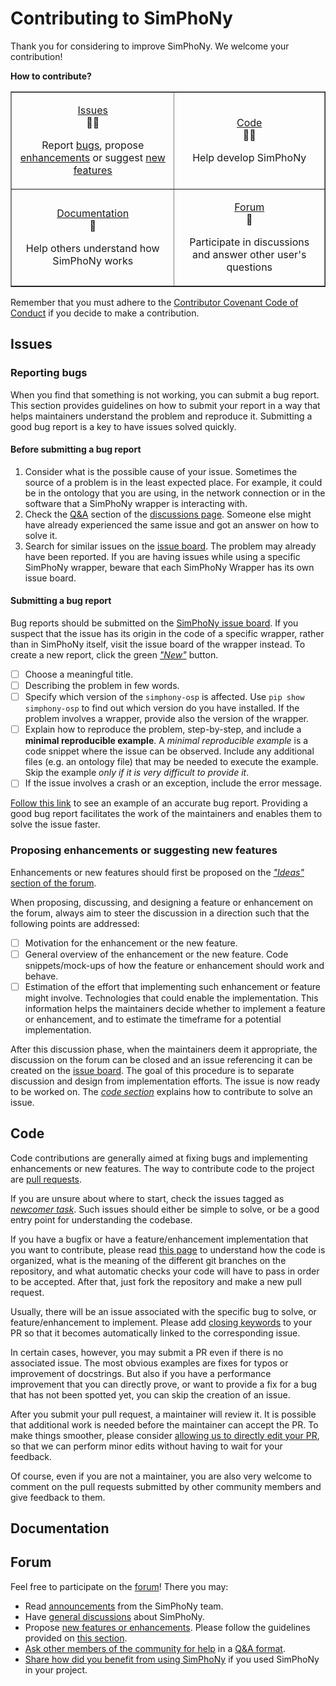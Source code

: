 # Contributing to SimPhoNy

Thank you for considering to improve SimPhoNy. We welcome your contribution!

**How to contribute?**
<div align="center">
  <table border="" cellpadding="10 px" cellspacing="5 px">
    <tbody>
      <tr>
        <td>
          <p align="center">
            <a href="#issues">Issues</a><br>
            🐛✨
          </p>
          <p align="center">
            Report <a href="#reporting-bugs">bugs</a>, propose <a href="#proposing-enhancements-or-suggesting-new-features">enhancements</a> or suggest <a href="#proposing-enhancements-or-suggesting-new-features">new features</a>
          </p>
        </td>
        <td>
          <p align="center">
            <a href="https://github.com/simphony/osp-core/pulls">Code</a><br>
            👨‍💻
          </p>
          <p align="center">
            Help develop SimPhoNy
          </p>
        </td>
      </tr>
      <tr>
        <td>
          <p align="center">
            <a href="https://github.com/simphony/docs">Documentation</a><br>
            📖
          </p>
          <p align="center">
            Help others understand how SimPhoNy works
          </p>
        </td>
        <td>
          <p align="center">
            <a href="#forum">Forum</a><br>
            💬
          </p>
          <p align="center">
            Participate in discussions and answer other user's questions
          </p>
        </td>
      </tr>
    </tbody>
  </table>
</div>

Remember that you must adhere to the [Contributor Covenant Code of Conduct](https://github.com/simphony/osp-core/blob/master/CODE_OF_CONDUCT.md) if you decide to make a contribution.

## Issues

### Reporting bugs

When you find that something is not working, you can submit a bug report. This section provides guidelines on how to submit your report in a way that helps maintainers understand the problem and reproduce it. Submitting a good bug report is a key to have issues solved quickly.

#### Before submitting a bug report

1. Consider what is the possible cause of your issue. Sometimes the source of a problem is in the least expected place. For example, it could be in the ontology that you are using, in the network connection or in the software that a SimPhoNy wrapper is interacting with.
2. Check the [Q&A](https://github.com/simphony/osp-core/discussions/categories/q-a) section of the [discussions page](https://github.com/simphony/osp-core/discussions). Someone else might have already experienced the same issue and got an answer on how to solve it.
3. Search for similar issues on the [issue board](https://github.com/simphony/osp-core/issues?q=is%3Aissue+sort%3Aupdated-desc+). The problem may already have been reported. If you are having issues while using a specific SimPhoNy wrapper, beware that each SimPhoNy Wrapper has its own issue board.

#### Submitting a bug report

Bug reports should be submitted on the [SimPhoNy issue board](https://github.com/simphony/osp-core/issues?q=is%3Aissue+sort%3Aupdated-desc+).  If you suspect that the issue has its origin in the code of a specific wrapper, rather than in SimPhoNy itself, visit the issue board of the wrapper instead. To create a new report, click the green [_"New"_](https://github.com/simphony/osp-core/issues/new/choose) button.

- [ ] Choose a meaningful title.
- [ ] Describing the problem in few words.
- [ ] Specify which version of the `simphony-osp` is affected. Use `pip show simphony-osp` to find out which version do you have installed. If the problem involves a wrapper, provide also the version of the wrapper.
- [ ] Explain how to reproduce the problem, step-by-step, and include a **minimal reproducible example**. A _minimal reproducible example_ is a code snippet where the issue can be observed. Include any additional files (e.g. an ontology file) that may be needed to execute the example. Skip the example _only if it is very difficult to provide it_.
- [ ] If the issue involves a crash or an exception, include the error message.

[Follow this link](https://github.com/simphony/osp-core/issues/740#issue-1107800007) to see an example of an accurate bug report. Providing a good bug report facilitates the work of the maintainers and enables them to solve the issue faster.

### Proposing enhancements or suggesting new features

Enhancements or new features should first be proposed on the [_"Ideas"_ section of the forum](https://github.com/simphony/osp-core/discussions/categories/ideas). 

When proposing, discussing, and designing a feature or enhancement on the forum, always aim to steer the discussion in a direction such that the following points are addressed:
- [ ] Motivation for the enhancement or the new feature.
- [ ] General overview of the enhancement or the new feature. Code snippets/mock-ups of how the feature or enhancement should work and behave.
- [ ] Estimation of the effort that implementing such enhancement or feature might involve. Technologies that could enable the implementation. This information helps the maintainers decide whether to implement a feature or enhancement, and to estimate the timeframe for a potential implementation.

After this discussion phase, when the maintainers deem it appropriate, the discussion on the forum can be closed and an issue referencing it can be created on the [issue board](https://github.com/simphony/osp-core/issues?q=is%3Aissue+sort%3Aupdated-desc+). The goal of this procedure is to separate discussion and design from implementation efforts. The issue is now ready to be worked on. The [_code section_](#Code) explains how to contribute to solve an issue.

## Code

Code contributions are generally aimed at fixing bugs and implementing enhancements or new features. The way to contribute code to the project are [pull requests](https://docs.github.com/en/pull-requests/collaborating-with-pull-requests/proposing-changes-to-your-work-with-pull-requests/about-pull-requests).

If you are unsure about where to start, check the issues tagged as [_newcomer task_](https://github.com/simphony/osp-core/issues?q=label%3A%22%F0%9F%91%A9%E2%80%8D%F0%9F%8E%93+newcomer+task%22+sort%3Acomments-desc). Such issues should either be simple to solve, or be a good entry point for understanding the codebase.

If you have a bugfix or have a feature/enhancement implementation that you want to contribute, please read [this page](https://simphony.readthedocs.io/en/latest/contribute.html) to understand how the code is organized, what is the meaning of the different git branches on the repository, and what automatic checks your code will have to pass in order to be accepted. After that, just fork the repository and make a new pull request.

Usually, there will be an issue associated with the specific bug to solve, or feature/enhancement to implement. Please add [closing keywords](https://docs.github.com/en/issues/tracking-your-work-with-issues/linking-a-pull-request-to-an-issue#linking-a-pull-request-to-an-issue-using-a-keyword) to your PR so that it becomes automatically linked to the corresponding issue.

In certain cases, however, you may submit a PR even if there is no associated issue. The most obvious examples are fixes for typos or improvement of docstrings. But also if you have a performance improvement that you can directly prove, or want to provide a fix for a bug that has not been spotted yet, you can skip the creation of an issue.

After you submit your pull request, a maintainer will review it. It is possible that additional work is needed before the maintainer can accept the PR. To make things smoother, please consider [allowing us to directly edit your PR](https://docs.github.com/en/pull-requests/collaborating-with-pull-requests/working-with-forks/allowing-changes-to-a-pull-request-branch-created-from-a-fork), so that we can perform minor edits without having to wait for your feedback.

Of course, even if you are not a maintainer, you are also very welcome to comment on the pull requests submitted by other community members and give feedback to them.

## Documentation


## Forum

Feel free to participate on the [forum](https://github.com/simphony/osp-core/discussions)! There you may:

- Read [announcements](https://github.com/simphony/osp-core/discussions/categories/announcements) from the SimPhoNy team.
- Have [general discussions](https://github.com/simphony/osp-core/discussions/categories/general) about SimPhoNy.
- Propose [new features or enhancements](https://github.com/simphony/osp-core/discussions/categories/ideas). Please follow the guidelines provided on [this section](#proposing-enhancements-or-suggesting-new-features).
- [Ask other members of the community for help](https://github.com/simphony/osp-core/discussions/categories/q-a) in a [Q&A format](https://en.wikipedia.org/wiki/Q%26A_software).
- [Share how did you benefit from using SimPhoNy](https://github.com/simphony/osp-core/discussions/categories/show-and-tell) if you used SimPhoNy in your project. 

